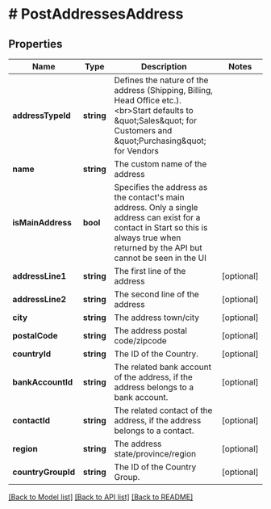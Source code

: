 # # PostAddressesAddress

## Properties

Name | Type | Description | Notes
------------ | ------------- | ------------- | -------------
**addressTypeId** | **string** | Defines the nature of the address (Shipping, Billing, Head Office etc.).&lt;br&gt;Start defaults to \&quot;Sales\&quot; for Customers and \&quot;Purchasing\&quot; for Vendors |
**name** | **string** | The custom name of the address |
**isMainAddress** | **bool** | Specifies the address as the contact&#39;s main address. Only a single address can exist for a contact in Start so this is always true when returned by the API but cannot be seen in the UI |
**addressLine1** | **string** | The first line of the address | [optional]
**addressLine2** | **string** | The second line of the address | [optional]
**city** | **string** | The address town/city | [optional]
**postalCode** | **string** | The address postal code/zipcode | [optional]
**countryId** | **string** | The ID of the Country. | [optional]
**bankAccountId** | **string** | The related bank account of the address, if the address belongs to a bank account. | [optional]
**contactId** | **string** | The related contact of the address, if the address belongs to a contact. | [optional]
**region** | **string** | The address state/province/region | [optional]
**countryGroupId** | **string** | The ID of the Country Group. | [optional]

[[Back to Model list]](../../README.md#models) [[Back to API list]](../../README.md#endpoints) [[Back to README]](../../README.md)
